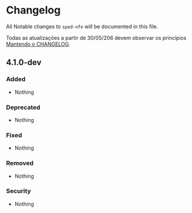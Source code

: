 # Changelog

All Notable changes to `sped-nfe` will be documented in this file.

Todas as atualizações a partir de 30/05/206 devem observar os principios [Mantendo o CHANGELOG](http://keepachangelog.com/).

## 4.1.0-dev 

### Added
- Nothing

### Deprecated
- Nothing

### Fixed
- Nothing

### Removed
- Nothing

### Security
- Nothing
